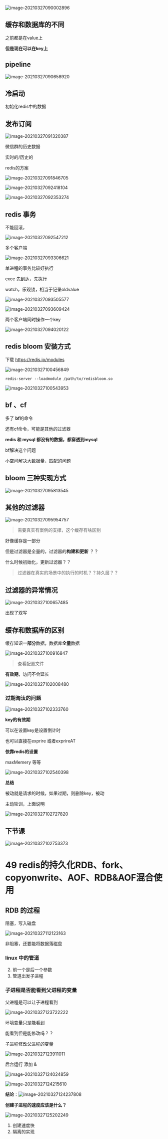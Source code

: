 ![image-20210327090002896](C:\Users\Administrator\AppData\Roaming\Typora\typora-user-images\image-20210327090002896.png)

## 缓存和数据库的不同

之前都是在value上

**但是现在可以在key上**

## pipeline

![image-20210327090658920](C:\Users\Administrator\AppData\Roaming\Typora\typora-user-images\image-20210327090658920.png)

## 冷启动

初始化redis中的数据

## 发布订阅

![image-20210327091320387](C:\Users\Administrator\AppData\Roaming\Typora\typora-user-images\image-20210327091320387.png)

微信群的历史数据



实时的/历史的

redis的方案

![image-20210327091846705](image-20210327091846705.png)

![image-20210327092418104](image-20210327092418104.png)

![image-20210327092353274](image-20210327092353274.png)

## redis 事务

不能回滚，

![image-20210327092547212](image-20210327092547212.png)



多个客户端

![image-20210327093306621](image-20210327093306621.png)

单进程的事务比较好执行

exce 先到达，先执行

watch，乐观锁，相当于记录oldvalue

![image-20210327093505577](image-20210327093505577.png)

![image-20210327093609424](image-20210327093609424.png)

两个客户端同时操作一个key

![image-20210327094020122](image-20210327094020122.png)

## redis bloom 安装方式

下载 https://redis.io/modules

![image-20210327100456849](image-20210327100456849.png)

```
redis-server --loadmodule /path/to/redisbloom.so
```

![image-20210327100543953](image-20210327100543953.png)

## bf 、cf

多了 **bf**的命令

还有cf命令，可能是其他的过滤器

**redis 和 mysql 都没有的数据，都穿透到mysql**

bf解决这个问题

小空间解决大数据量，匹配的问题

## bloom 三种实现方式

![image-20210327095813545](image-20210327095813545.png)



## 其他的过滤器

![image-20210327095954757](image-20210327095954757.png)

> 需要真实有案例的支撑，这个缓存有啥区别

好像缓存是一部分

但是过滤器是全量的，过滤器的**构建和更新** ？？

什么时候初始化，更新过滤器？？

> 过滤器在真实的场景中的执行的时机？？持久层？？

## 过滤器的异常情况

![image-20210327100657485](image-20210327100657485.png)



出现了双写

## 缓存和数据库的区别

缓存知识**一部分**数据，数据库**全量**数据

![image-20210327100916847](image-20210327100916847.png)

> 查看配置文件

**有效期**，访问不会延长

![image-20210327102008480](image-20210327102008480.png)

### 过期淘汰的问题

![image-20210327102333760](image-20210327102333760.png)

**key的有效期**

可以在设置key是设置倒计时

也可以直接在exprire 或者exprireAT

**依靠redis的设置**

maxMemery 等等



![image-20210327102540398](image-20210327102540398.png)

**总结**

被动就是请求的时候，如果过期，则删除key，被动

主动轮训，上面说明

![image-20210327102727820](image-20210327102727820.png)

## 下节课

![image-20210327102753373](image-20210327102753373.png)

# 49 redis的持久化RDB、fork、copyonwrite、AOF、RDB&AOF混合使用

## RDB 的过程

阻塞，写入磁盘

![image-20210327112123163](image-20210327112123163.png)

非阻塞，还要能将数据落磁盘

### linux 中的管道

2. 前一个是后一个参数
3. 管道出发子进程

### 子进程是否能看到父进程的变量

父进程是可以让子进程看到

![image-20210327123722222](image-20210327123722222.png)

环境变量只是能看到

能看到但是能修改吗？？

子进程修改父进程的变量

![image-20210327123911011](image-20210327123911011.png)

后台运行 添加 &

![image-20210327124024859](image-20210327124024859.png)



![image-20210327124215610](image-20210327124215610.png)

**结论**：![image-20210327124237808](image-20210327124237808.png)

**创建子进程的速度应该是什么？**

![image-20210327125202249](image-20210327125202249.png)

1. 创建速度快
2. 隔离的实现

